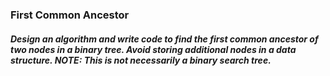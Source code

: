 ### First Common Ancestor 

##### Design an algorithm and write code to find the first common ancestor of two nodes in a binary tree. Avoid storing additional nodes in a data structure. NOTE: This is not necessarily a binary search tree.